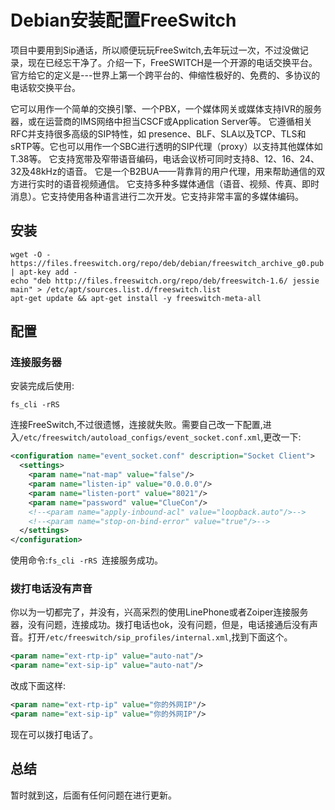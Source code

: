 # Debian安装配置FreeSwitch

项目中要用到Sip通话，所以顺便玩玩FreeSwitch,去年玩过一次，不过没做记录，现在已经忘干净了。介绍一下，FreeSWITCH是一个开源的电话交换平台。官方给它的定义是---世界上第一个跨平台的、伸缩性极好的、免费的、多协议的电话软交换平台。 

它可以用作一个简单的交换引擎、一个PBX，一个媒体网关或媒体支持IVR的服务器，或在运营商的IMS网络中担当CSCF或Application Server等。 它遵循相关RFC并支持很多高级的SIP特性，如 presence、BLF、SLA以及TCP、TLS和sRTP等。它也可以用作一个SBC进行透明的SIP代理（proxy）以支持其他媒体如T.38等。 它支持宽带及窄带语音编码，电话会议桥可同时支持8、12、16、24、32及48kHz的语音。 它是一个B2BUA——背靠背的用户代理，用来帮助通信的双方进行实时的语音视频通信。 它支持多种多媒体通信（语音、视频、传真、即时消息）。它支持使用各种语言进行二次开发。它支持非常丰富的多媒体编码。

<!--more-->

## 安装

```shell
wget -O - https://files.freeswitch.org/repo/deb/debian/freeswitch_archive_g0.pub | apt-key add -
echo "deb http://files.freeswitch.org/repo/deb/freeswitch-1.6/ jessie main" > /etc/apt/sources.list.d/freeswitch.list
apt-get update && apt-get install -y freeswitch-meta-all
```

## 配置

### 连接服务器

安装完成后使用:

```shell
fs_cli -rRS
```

连接FreeSwitch,不过很遗憾，连接就失败。需要自己改一下配置,进入`/etc/freeswitch/autoload_configs/event_socket.conf.xml`,更改一下:

```xml
<configuration name="event_socket.conf" description="Socket Client">
  <settings>
    <param name="nat-map" value="false"/>
    <param name="listen-ip" value="0.0.0.0"/>
    <param name="listen-port" value="8021"/>
    <param name="password" value="ClueCon"/>
    <!--<param name="apply-inbound-acl" value="loopback.auto"/>-->
    <!--<param name="stop-on-bind-error" value="true"/>-->
  </settings>
</configuration>
```

使用命令:`fs_cli -rRS `连接服务成功。

### 拨打电话没有声音

你以为一切都完了，并没有，兴高采烈的使用LinePhone或者Zoiper连接服务器，没有问题，连接成功。拨打电话也ok，没有问题，但是，电话接通后没有声音。打开`/etc/freeswitch/sip_profiles/internal.xml`,找到下面这个。

```xml
<param name="ext-rtp-ip" value="auto-nat"/>
<param name="ext-sip-ip" value="auto-nat"/>
```

改成下面这样:

```xml
<param name="ext-rtp-ip" value="你的外网IP"/>
<param name="ext-sip-ip" value="你的外网IP"/>
```

现在可以拨打电话了。



## 总结

暂时就到这，后面有任何问题在进行更新。